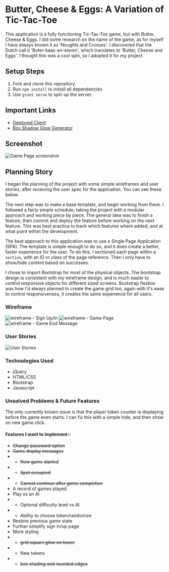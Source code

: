 # Butter, Cheese & Eggs: A Variation of Tic-Tac-Toe

This application is a fully functioning Tic-Tac-Toe game, but with Butter, Cheese & Eggs. I did some research on the name of the game, as for myself I have always known it as 'Noughts and Crosses'. I discovered that the Dutch call it 'Boter-kaas-en-eieren', which translates to 'Butter, Cheese and Eggs'. I thought this was a cool spin, so I adopted it for my project. 

## Setup Steps

1. Fork and clone this repository.
2. Run `npm install` to install all dependencies
3. Use `grunt serve` to spin up the server.

## Important Links

- [Deployed Client](https://award59.github.io/tic-tac-toe-client/)
- [Box Shadow Glow Generator](https://www.cssmatic.com/box-shadow)

## Screenshot
![Game Page screenshot](https://imgur.com/NzZr7z6.png)

## Planning Story

I began the planning of the project with some simple wireframes and user stories, after receiving the user spec for the application. You can see these below.

The next step was to make a base template, and begin working from there. I followed a fairly simple schedule, taking the project with a modular approach and working piece by piece. The general idea was to finish a feature, then commit and deploy the feature before working on the next feature. This was best practice to track which features where added, and at what point within the development. 

The best approach to this application was to use a Single Page Application (SPA). The template is simple enough to do so, and it does create a better, faster experience for the user. To do this, I sectioned each page within a `section`, with an ID or class of the page reference. Then I only have to show/hide content based on successes. 

I chose to import Bootstrap for most of the physical objects. The bootstrap design is consistent with my wireframe design, and is much easier to control responsive objects for different sized screens. Bootstrap flexbox was how I'd always planned to create the game grid too, again with it's ease to control responsiveness, it creates the same experience for all users.

### Wireframe

![wireframe - Sign Up/In](https://i.imgur.com/F4xqyGu.png)
![wireframe - Game Page](https://i.imgur.com/uILBVsI.png)
![wireframe - Game End Message](https://i.imgur.com/tRu4rep.png)

### User Stories

![User Stories](https://i.imgur.com/fdIzwHz.png)

### Technologies Used

- jQuery
- HTML/CSS
- Bootstrap
- Javascript

### Unsolved Problems & Future Features

The only currently known issue is that the player token counter is displaying before the game even starts. I can fix this with a simple hide, and then show on new game click.

#### Features I want to implement:-
- ~~Change password option~~
- ~~Game display messages~~
- - ~~New game started~~
- - ~~Spot occupied~~
- - ~~Cannot continue after game completion~~
- A record of games played
- Play vs an AI
- - Optional difficulty level vs AI
- - Ability to choose token/randomize
- Restore previous game state
- Further simplify sign in/up page
- More styling 
- - ~~grid square glow on hover~~
- - New tokens
- - ~~box shading and rounded edges~~
